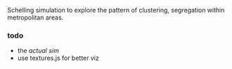 
Schelling simulation to explore the pattern of clustering, segregation within metropolitan areas.

### todo
+ the *_actual sim_*
+ use textures.js for better viz
